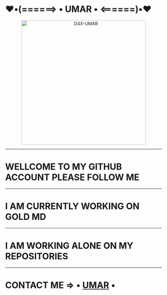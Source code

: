 #    ♥️•(======> • UMAR • <======)•♥️

<p align="center">
  <a href="https://wa.me/923158930864">
    <img alt="D4X-UMAR" height="400" src="https://telegra.ph/file/55d1084aaae113bbe72ed.jpg">
  </a>
</p>



***



#  WELLCOME TO MY GITHUB ACCOUNT PLEASE FOLLOW ME 


***


# I AM CURRENTLY WORKING ON GOLD MD


***


# I AM WORKING ALONE ON MY REPOSITORIES 


***


# CONTACT ME => • [UMAR](https://wa.me/923158930864) •
